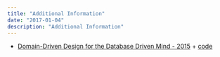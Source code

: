 ```yaml
---
title: "Additional Information"
date: "2017-01-04"
description: "Additional Information"
---
```



- [Domain-Driven Design for the Database Driven Mind - 2015](https://www.youtube.com/watch?v=CjNBnkMHjh4) + [code](https://github.com/julielerman/DomainDrivenDesignforDatabaseDrivenMind)
